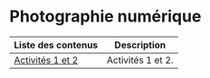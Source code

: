 # Photographie numérique

| Liste des contenus                              | Description                         |
| ----------------------------------------------- | ----------------------------------- |
| [Activités 1 et 2](src/Photo_Activites1_2.pdf) | Activités 1 et 2. |